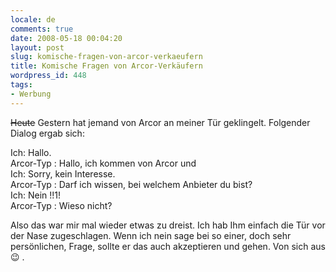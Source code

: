 ```yaml
---
locale: de
comments: true
date: 2008-05-18 00:04:20
layout: post
slug: komische-fragen-von-arcor-verkaeufern
title: Komische Fragen von Arcor-Verkäufern
wordpress_id: 448
tags:
- Werbung
---
```


<strike>Heute</strike> Gestern hat jemand von Arcor an meiner Tür geklingelt.
Folgender Dialog ergab sich:

Ich: Hallo.    
Arcor-Typ : Hallo, ich kommen von Arcor und    
Ich: Sorry, kein Interesse.    
Arcor-Typ : Darf ich wissen, bei welchem Anbieter du bist?    
Ich: Nein !!1!    
Arcor-Typ : Wieso nicht?

Also das war mir mal wieder etwas zu dreist. Ich hab Ihm einfach die Tür vor
der Nase zugeschlagen. Wenn ich nein sage bei so einer, doch sehr persönlichen,
Frage, sollte er das auch akzeptieren und gehen. Von sich aus :wink: .
